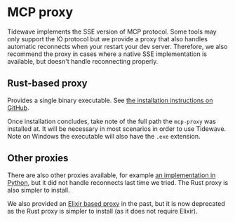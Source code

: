 # MCP proxy

Tidewave implements the SSE version of MCP protocol. Some tools may only support the IO
protocol but we provide a proxy that also handles automatic reconnects when your restart
your dev server. Therefore, we also recommend the proxy in cases where a native SSE implementation
is available, but doesn't handle reconnecting properly.

## Rust-based proxy

Provides a single binary executable. See [the
installation instructions on GitHub](https://github.com/tidewave-ai/mcp_proxy_rust#installation).

Once installation concludes, take note of the full path
the `mcp-proxy` was installed at. It will be necessary
in most scenarios in order to use Tidewave. Note on Windows
the executable will also have the `.exe` extension.

## Other proxies

There are also other proxies available, for example [an implementation in Python](https://github.com/sparfenyuk/mcp-proxy),
but it did not handle reconnects last time we tried. The Rust proxy is also simpler to install.

We also provided an [Elixir based proxy](https://github.com/tidewave-ai/mcp_proxy_elixir) in the past,
but it is now deprecated as the Rust proxy is simpler to install (as it does not require Elixir).
